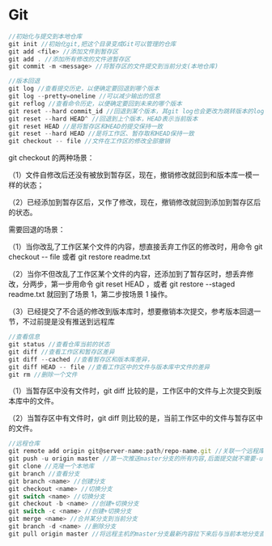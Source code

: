 # Git

```js
//初始化与提交到本地仓库
git init //初始化git,把这个目录变成Git可以管理的仓库
git add <file> //添加文件到暂存区
git add . //添加所有修改的文件进暂存区
git commit -m <message> //将暂存区的文件提交到当前分支(本地仓库)
```

```js
//版本回退
git log //查看提交历史，以便确定要回退到哪个版本
git log --pretty=oneline //可以减少输出的信息
git reflog //查看命令历史，以便确定要回到未来的哪个版本
git reset --hard commit_id //回退到某个版本，其git log也会更改为跳转版本的log
git reset --hard HEAD^ //回退到上个版本，HEAD表示当前版本
git reset HEAD //是将暂存区和HEAD的提交保持一致
git reset --hard HEAD //是将工作区、暂存取和HEAD保持一致
git checkout -- file //文件在工作区的修改全部撤销
```

git checkout 的两种场景：

（1）文件自修改后还没有被放到暂存区，现在，撤销修改就回到和版本库一模一样的状态；

（2）已经添加到暂存区后，又作了修改，现在，撤销修改就回到添加到暂存区后的状态。

需要回退的场景：

（1）当你改乱了工作区某个文件的内容，想直接丢弃工作区的修改时，用命令 git checkout -- file 或者 git restore readme.txt

（2）当你不但改乱了工作区某个文件的内容，还添加到了暂存区时，想丢弃修改，分两步，第一步用命令 git reset HEAD <file>，或者 git restore --staged readme.txt 就回到了场景 1，第二步按场景 1 操作。
  
（3）已经提交了不合适的修改到版本库时，想要撤销本次提交，参考版本回退一节，不过前提是没有推送到远程库

```js
//查看信息
git status //查看仓库当前的状态
git diff //查看工作区和暂存区差异
git diff --cached //查看暂存区和版本库差异，
git diff HEAD -- file //查看工作区中的文件与版本库中文件的差异
git rm //删除一个文件
```

（1）当暂存区中没有文件时，git diff 比较的是，工作区中的文件与上次提交到版本库中的文件。

（2）当暂存区中有文件时，git diff 则比较的是，当前工作区中的文件与暂存区中的文件。

```js
//远程仓库
git remote add origin git@server-name:path/repo-name.git //关联一个远程库
git push -u origin master //第一次推送master分支的所有内容,后面提交就不需要-u
git clone //克隆一个本地库
git branch //查看分支
git branch <name> //创建分支
git checkout <name> //切换分支
git switch <name> //切换分支
git checkout -b <name> //创建+切换分支
git switch -c <name> //创建+切换分支
git merge <name> //合并某分支到当前分支
git branch -d <name> //删除分支
git pull origin master //将远程主机的master分支最新内容拉下来后与当前本地分支直接合并 fetch+merge
```
